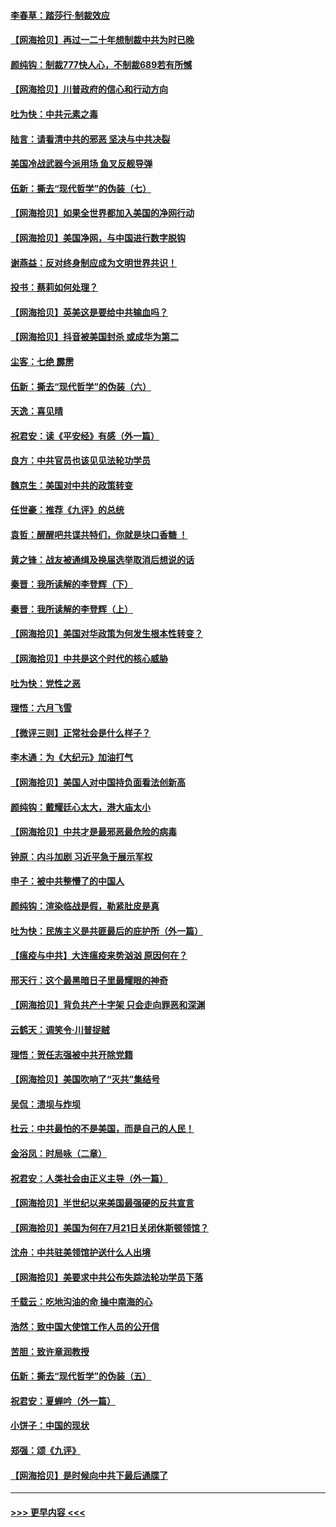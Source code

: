#### [李春草：踏莎行·制裁效应](../pages/nsc993/n12318290.md?t=08102351) 
#### [【网海拾贝】再过一二十年想制裁中共为时已晚](../pages/nsc993/n12318195.md?t=08102351) 
#### [颜纯钩：制裁777快人心，不制裁689若有所憾](../pages/nsc993/n12316912.md?t=08102351) 
#### [【网海拾贝】川普政府的信心和行动方向](../pages/nsc993/n12316673.md?t=08102351) 
#### [吐为快：中共元素之毒](../pages/nsc993/n12316547.md?t=08102351) 
#### [陆言：请看清中共的邪恶 坚决与中共决裂](../pages/nsc993/n12315784.md?t=08102351) 
#### [美国冷战武器今派用场 鱼叉反舰导弹](../pages/nsc993/n12316258.md?t=08102351) 
#### [伍新：撕去“现代哲学”的伪装（七）](../pages/nsc993/n12315846.md?t=08102351) 
#### [【网海拾贝】如果全世界都加入美国的净网行动](../pages/nsc993/n12315588.md?t=08102351) 
#### [【网海拾贝】美国净网，与中国进行数字脱钩](../pages/nsc993/n12312813.md?t=08102351) 
#### [谢燕益：反对终身制应成为文明世界共识！](../pages/nsc993/n12310465.md?t=08102351) 
#### [投书：蔡莉如何处理？](../pages/nsc993/n12310224.md?t=08102351) 
#### [【网海拾贝】英美这是要给中共输血吗？](../pages/nsc993/n12307646.md?t=08102351) 
#### [【网海拾贝】抖音被美国封杀 或成华为第二](../pages/nsc993/n12305277.md?t=08102351) 
#### [尘客：七绝 霹雳](../pages/nsc993/n12304053.md?t=08102351) 
#### [伍新：撕去“现代哲学”的伪装（六）](../pages/nsc993/n12303243.md?t=08102351) 
#### [天逸：喜见晴](../pages/nsc993/n12303226.md?t=08102351) 
#### [祝君安：读《平安经》有感（外一篇）](../pages/nsc993/n12303170.md?t=08102351) 
#### [良方：中共官员也该见见法轮功学员](../pages/nsc993/n12302985.md?t=08102351) 
#### [魏京生：美国对中共的政策转变](../pages/nsc993/n12302929.md?t=08102351) 
#### [任世豪：推荐《九评》的总统](../pages/nsc993/n12302838.md?t=08102351) 
#### [袁哲：醒醒吧共谍共特们，你就是块口香糖 ！](../pages/nsc993/n12302678.md?t=08102351) 
#### [黄之锋：战友被通缉及换届选举取消后想说的话](../pages/nsc993/n12302681.md?t=08102351) 
#### [秦晋：我所读解的李登辉（下）](../pages/nsc993/n12302171.md?t=08102351) 
#### [秦晋：我所读解的李登辉（上）](../pages/nsc993/n12301979.md?t=08102351) 
#### [【网海拾贝】美国对华政策为何发生根本性转变？](../pages/nsc993/n12302091.md?t=08102351) 
#### [【网海拾贝】中共是这个时代的核心威胁](../pages/nsc993/n12300541.md?t=08102351) 
#### [吐为快：党性之恶](../pages/nsc993/n12300263.md?t=08102351) 
#### [理悟：六月飞雪](../pages/nsc993/n12300243.md?t=08102351) 
#### [【微评三则】正常社会是什么样子？](../pages/nsc993/n12300228.md?t=08102351) 
#### [李木通：为《大纪元》加油打气](../pages/nsc993/n12280363.md?t=08102351) 
#### [【网海拾贝】美国人对中国持负面看法创新高](../pages/nsc993/n12298720.md?t=08102351) 
#### [颜纯钩：戴耀廷心太大，港大庙太小](../pages/nsc993/n12297682.md?t=08102351) 
#### [【网海拾贝】中共才是最邪恶最危险的病毒](../pages/nsc993/n12296470.md?t=08102351) 
#### [钟原：内斗加剧 习近平急于展示军权](../pages/nsc993/n12292544.md?t=08102351) 
#### [申子：被中共整懵了的中国人](../pages/nsc993/n12291389.md?t=08102351) 
#### [颜纯钩：渲染临战是假，勒紧肚皮是真](../pages/nsc993/n12290945.md?t=08102351) 
#### [吐为快：民族主义是共匪最后的庇护所（外一篇）](../pages/nsc993/n12290887.md?t=08102351) 
#### [【瘟疫与中共】大连瘟疫来势汹汹 原因何在？](../pages/nsc993/n12287474.md?t=08102351) 
#### [邢天行：这个最黑暗日子里最耀眼的神奇](../pages/nsc993/n12289882.md?t=08102351) 
#### [【网海拾贝】背负共产十字架 只会走向罪恶和深渊](../pages/nsc993/n12288290.md?t=08102351) 
#### [云鹤天：调笑令·川普捉贼](../pages/nsc993/n12285672.md?t=08102351) 
#### [理悟：贺任志强被中共开除党籍](../pages/nsc993/n12285597.md?t=08102351) 
#### [【网海拾贝】美国吹响了“灭共”集结号](../pages/nsc993/n12284522.md?t=08102351) 
#### [吴侃：溃坝与炸坝](../pages/nsc993/n12283593.md?t=08102351) 
#### [杜云：中共最怕的不是美国，而是自己的人民！](../pages/nsc993/n12282935.md?t=08102351) 
#### [金浴凤：时局咏（二章）](../pages/nsc993/n12282923.md?t=08102351) 
#### [祝君安：人类社会由正义主导（外一篇）](../pages/nsc993/n12282809.md?t=08102351) 
#### [【网海拾贝】半世纪以来美国最强硬的反共宣言](../pages/nsc993/n12282656.md?t=08102351) 
#### [【网海拾贝】美国为何在7月21日关闭休斯顿领馆？](../pages/nsc993/n12279731.md?t=08102351) 
#### [沈舟：中共驻美领馆护送什么人出境](../pages/nsc993/n12278949.md?t=08102351) 
#### [【网海拾贝】美要求中共公布失踪法轮功学员下落](../pages/nsc993/n12277656.md?t=08102351) 
#### [千载云：吃地沟油的命 操中南海的心](../pages/nsc993/n12277533.md?t=08102351) 
#### [浩然：致中国大使馆工作人员的公开信](../pages/nsc993/n12277436.md?t=08102351) 
#### [苦胆：致许章润教授](../pages/nsc993/n12274876.md?t=08102351) 
#### [伍新：撕去“现代哲学”的伪装（五）](../pages/nsc993/n12274833.md?t=08102351) 
#### [祝君安：夏蝉吟（外一篇）](../pages/nsc993/n12274794.md?t=08102351) 
#### [小饼子：中国的现状](../pages/nsc993/n12274774.md?t=08102351) 
#### [郑强：颂《九评》](../pages/nsc993/n12274570.md?t=08102351) 
#### [【网海拾贝】是时候向中共下最后通牒了](../pages/nsc993/n12274156.md?t=08102351) 

----
#### [ >>> 更早内容 <<< ](../indexes/nsc993-earlier.md)
